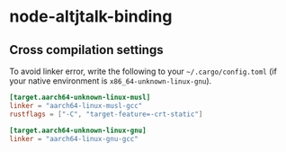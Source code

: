 # node-altjtalk-binding

## Cross compilation settings

To avoid linker error, write the following to your `~/.cargo/config.toml`
(if your native environment is `x86_64-unknown-linux-gnu`).

```toml
[target.aarch64-unknown-linux-musl]
linker = "aarch64-linux-musl-gcc"
rustflags = ["-C", "target-feature=-crt-static"]

[target.aarch64-unknown-linux-gnu]
linker = "aarch64-linux-gnu-gcc"
```
